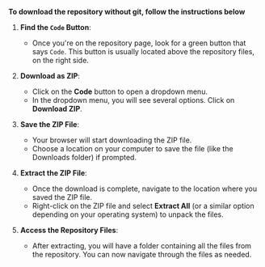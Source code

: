 **To download the repository without git, follow the instructions below**

1. **Find the `Code` Button**:
   - Once you're on the repository page, look for a green button that says `Code`. This button is usually located above the repository files, on the right side.

2. **Download as ZIP**:
   - Click on the **Code** button to open a dropdown menu.
   - In the dropdown menu, you will see several options. Click on **Download ZIP**.

3. **Save the ZIP File**: 
   - Your browser will start downloading the ZIP file. 
   - Choose a location on your computer to save the file (like the Downloads folder) if prompted.

4. **Extract the ZIP File**: 
   - Once the download is complete, navigate to the location where you saved the ZIP file.
   - Right-click on the ZIP file and select **Extract All** (or a similar option depending on your operating system) to unpack the files.

5. **Access the Repository Files**: 
   - After extracting, you will have a folder containing all the files from the repository. You can now navigate through the files as needed.
